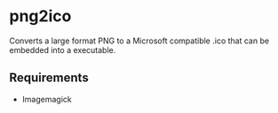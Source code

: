 png2ico
==============

Converts a large format PNG to a Microsoft compatible .ico that can be embedded into a executable.

Requirements
------------

+ Imagemagick